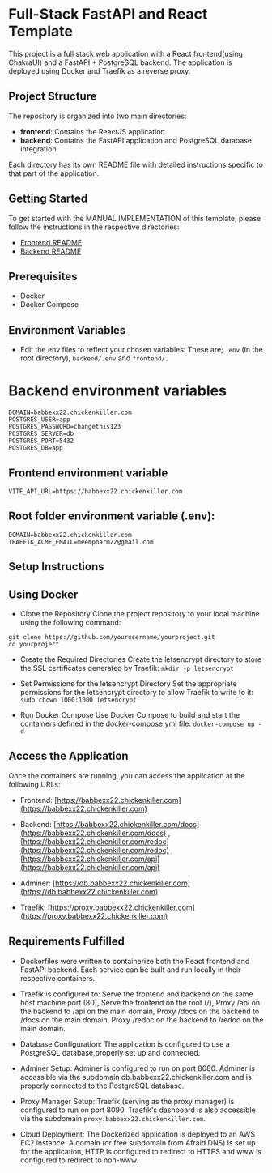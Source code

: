 # Full-Stack FastAPI and React Template

This project is a full stack web application with a React frontend(using ChakraUI) and a FastAPI + PostgreSQL backend. The application is deployed using Docker and Traefik as a reverse proxy.


## Project Structure

The repository is organized into two main directories:

- **frontend**: Contains the ReactJS application.
- **backend**: Contains the FastAPI application and PostgreSQL database integration.

Each directory has its own README file with detailed instructions specific to that part of the application.

## Getting Started

To get started with the MANUAL IMPLEMENTATION of this template, please follow the instructions in the respective directories:

- [Frontend README](./frontend/README.md)
- [Backend README](./backend/README.md)


## Prerequisites
- Docker
- Docker Compose
  
## Environment Variables

- Edit the env files to reflect your chosen variables: These are; `.env` (in the root directory), `backend/.env` and `frontend/.`

# Backend environment variables

```
DOMAIN=babbexx22.chickenkiller.com
POSTGRES_USER=app
POSTGRES_PASSWORD=changethis123
POSTGRES_SERVER=db
POSTGRES_PORT=5432
POSTGRES_DB=app
```
## Frontend environment variable 

` VITE_API_URL=https://babbexx22.chickenkiller.com `

## Root folder environment variable (.env):

```
DOMAIN=babbexx22.chickenkiller.com
TRAEFIK_ACME_EMAIL=meempharm22@gmail.com

```
## Setup Instructions

## Using Docker

- Clone the Repository
Clone the project repository to your local machine using the following command:

```
git clone https://github.com/yourusername/yourproject.git
cd yourproject

```

- Create the Required Directories
Create the letsencrypt directory to store the SSL certificates generated by Traefik: ` mkdir -p letsencrypt `

- Set Permissions for the letsencrypt Directory
Set the appropriate permissions for the letsencrypt directory to allow Traefik to write to it: `sudo chown 1000:1000 letsencrypt`

- Run Docker Compose
Use Docker Compose to build and start the containers defined in the docker-compose.yml file: `docker-compose up -d`


## Access the Application
Once the containers are running, you can access the application at the following URLs:

- Frontend: [https://babbexx22.chickenkiller.com](https://babbexx22.chickenkiller.com)
  
- Backend: [https://babbexx22.chickenkiller.com/docs](https://babbexx22.chickenkiller.com/docs) , [https://babbexx22.chickenkiller.com/redoc](https://babbexx22.chickenkiller.com/redoc) , [https://babbexx22.chickenkiller.com/api](https://babbexx22.chickenkiller.com/api)
  
- Adminer: [https://db.babbexx22.chickenkiller.com](https://db.babbexx22.chickenkiller.com)
  
- Traefik: [https://proxy.babbexx22.chickenkiller.com](https://proxy.babbexx22.chickenkiller.com)

## Requirements Fulfilled

- Dockerfiles were written to containerize both the React frontend and FastAPI backend. Each service can be built and run locally in their respective containers.
  
- Traefik is configured to: Serve the frontend and backend on the same host machine port (80), Serve the frontend on the root (/), Proxy /api on the backend to /api on the main domain, Proxy /docs on the backend to /docs on the main domain, Proxy /redoc on the backend to /redoc on the main domain.

- Database Configuration: The application is configured to use a PostgreSQL database,properly set up and connected.

- Adminer Setup: Adminer is configured to run on port 8080. Adminer is accessible via the subdomain db.babbexx22.chickenkiller.com and is properly connected to the PostgreSQL database.

- Proxy Manager Setup: Traefik (serving as the proxy manager) is configured to run on port 8090. Traefik's dashboard is also accessible via the subdomain `proxy.babbexx22.chickenkiller.com`.

- Cloud Deployment: The Dockerized application is deployed to an AWS EC2 instance. A domain (or free subdomain from Afraid DNS) is set up for the application, HTTP is configured to redirect to HTTPS and www is configured to redirect to non-www.
